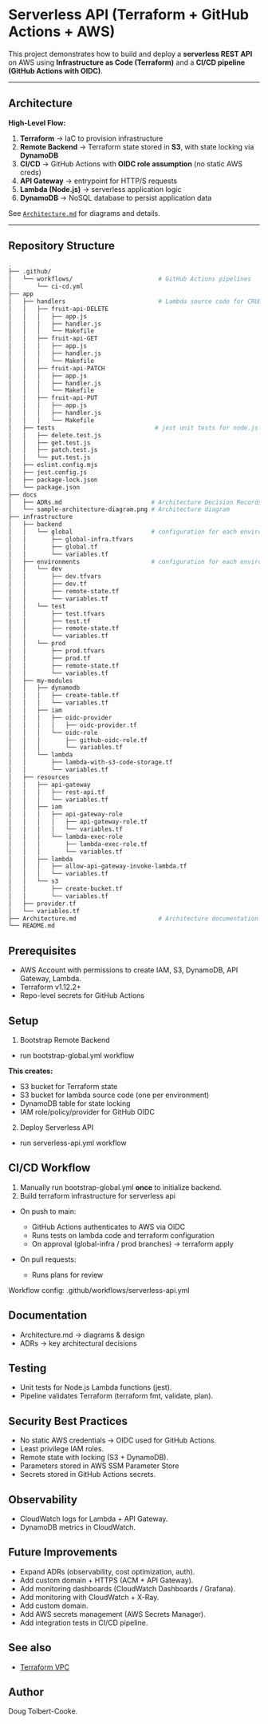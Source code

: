 # Serverless API (Terraform + GitHub Actions + AWS)

This project demonstrates how to build and deploy a **serverless REST API** on AWS using **Infrastructure as Code (Terraform)** and a **CI/CD pipeline (GitHub Actions with OIDC)**.

---

## Architecture

**High-Level Flow:**

1. **Terraform** → IaC to provision infrastructure
2. **Remote Backend** → Terraform state stored in **S3**, with state locking via **DynamoDB**
3. **CI/CD** → GitHub Actions with **OIDC role assumption** (no static AWS creds)
4. **API Gateway** → entrypoint for HTTP/S requests
5. **Lambda (Node.js)** → serverless application logic
6. **DynamoDB** → NoSQL database to persist application data

See [`Architecture.md`](./Architecture.md) for diagrams and details.

---

## Repository Structure

```bash
.
├── .github/
│   └── workflows/                        # GitHub Actions pipelines
│       └── ci-cd.yml
├── app
│   ├── handlers                          # Lambda source code for CRUD functionality
│   │   ├── fruit-api-DELETE
│   │   │   ├── app.js
│   │   │   ├── handler.js
│   │   │   └── Makefile
│   │   ├── fruit-api-GET
│   │   │   ├── app.js
│   │   │   ├── handler.js
│   │   │   └── Makefile
│   │   ├── fruit-api-PATCH
│   │   │   ├── app.js
│   │   │   ├── handler.js
│   │   │   └── Makefile
│   │   ├── fruit-api-PUT
│   │   │   ├── app.js
│   │   │   ├── handler.js
│   │   │   └── Makefile
│   ├── tests                            # jest unit tests for node.js lambda functions
│   │   ├── delete.test.js
│   │   ├── get.test.js
│   │   ├── patch.test.js
│   │   └── put.test.js
│   ├── eslint.config.mjs
│   ├── jest.config.js
│   ├── package-lock.json
│   └── package.json
├── docs
│   ├── ADRs.md                         # Architecture Decision Records
│   └── sample-architecture-diagram.png # Architecture diagram
├── infrastructure
│   ├── backend
│   │   └── global                      # configuration for each environment
│   │       ├── global-infra.tfvars
│   │       ├── global.tf
│   │       └── variables.tf
│   ├── environments                    # configuration for each environment
│   │   └── dev
│   │       ├── dev.tfvars
│   │       ├── dev.tf
│   │       ├── remote-state.tf
│   │       └── variables.tf
│   │   └── test
│   │       ├── test.tfvars
│   │       ├── test.tf
│   │       ├── remote-state.tf
│   │       └── variables.tf
│   │   └── prod
│   │       ├── prod.tfvars
│   │       ├── prod.tf
│   │       ├── remote-state.tf
│   │       └── variables.tf
│   ├── my-modules
│   │   ├── dynamodb
│   │   │   ├── create-table.tf
│   │   │   └── variables.tf
│   │   ├── iam
│   │   │   ├── oidc-provider
│   │   │   │   ├── oidc-provider.tf
│   │   │   └── oidc-role
│   │   │       ├── github-oidc-role.tf
│   │   │       └── variables.tf
│   │   └── lambda
│   │       ├── lambda-with-s3-code-storage.tf
│   │       └── variables.tf
│   ├── resources
│   │   ├── api-gateway
│   │   │   ├── rest-api.tf
│   │   │   └── variables.tf
│   │   ├── iam
│   │   │   ├── api-gateway-role
│   │   │   │   ├── api-gateway-role.tf
│   │   │   │   └── variables.tf
│   │   │   └── lambda-exec-role
│   │   │       ├── lambda-exec-role.tf
│   │   │       └── variables.tf
│   │   ├── lambda
│   │   │   ├── allow-api-gateway-invoke-lambda.tf
│   │   │   └── variables.tf
│   │   └── s3
│   │       ├── create-bucket.tf
│   │       └── variables.tf
│   ├── provider.tf
│   └── variables.tf
├── Architecture.md                       # Architecture documentation
└── README.md

```

## Prerequisites

- AWS Account with permissions to create IAM, S3, DynamoDB, API Gateway, Lambda.
- Terraform v1.12.2+
- Repo-level secrets for GitHub Actions

## Setup

1. Bootstrap Remote Backend

- run bootstrap-global.yml workflow

**This creates:**

- S3 bucket for Terraform state
- S3 bucket for lambda source code (one per environment)
- DynamoDB table for state locking
- IAM role/policy/provider for GitHub OIDC

2. Deploy Serverless API

- run serverless-api.yml workflow

## CI/CD Workflow

1. Manually run bootstrap-global.yml **once** to initialize backend.
2. Build terraform infrastructure for serverless api

- On push to main:

  - GitHub Actions authenticates to AWS via OIDC
  - Runs tests on lambda code and terraform configuration
  - On approval (global-infra / prod branches) → terraform apply

- On pull requests:

  - Runs plans for review

Workflow config: .github/workflows/serverless-api.yml

## Documentation

- Architecture.md → diagrams & design
- ADRs → key architectural decisions

## Testing

- Unit tests for Node.js Lambda functions (jest).
- Pipeline validates Terraform (terraform fmt, validate, plan).

## Security Best Practices

- No static AWS credentials → OIDC used for GitHub Actions.
- Least privilege IAM roles.
- Remote state with locking (S3 + DynamoDB).
- Parameters stored in AWS SSM Parameter Store
- Secrets stored in GitHub Actions secrets.

## Observability

- CloudWatch logs for Lambda + API Gateway.
- DynamoDB metrics in CloudWatch.

## Future Improvements

- Expand ADRs (observability, cost optimization, auth).
- Add custom domain + HTTPS (ACM + API Gateway).
- Add monitoring dashboards (CloudWatch Dashboards / Grafana).
- Add monitoring with CloudWatch + X-Ray.
- Add custom domain.
- Add AWS secrets management (AWS Secrets Manager).
- Add integration tests in CI/CD pipeline.

## See also

- [Terraform VPC](https://github.com/dtolbertcooke/Terraform-VPC-Infrastructure/)

## Author

Doug Tolbert-Cooke.
